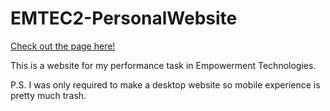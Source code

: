# EMTEC2-PersonalWebsite

[Check out the page here!](https://u1tbmo.github.io/EMTEC2-PersonalWebsite/)

This is a website for my performance task in Empowerment Technologies.

P.S. I was only required to make a desktop website so mobile experience is pretty much trash.
